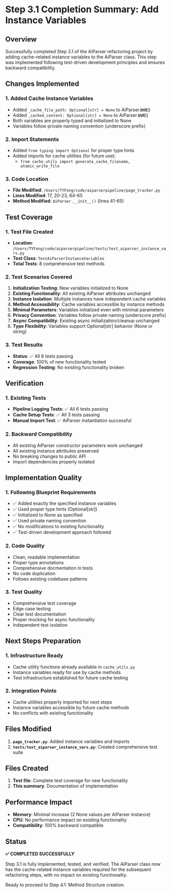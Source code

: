# Step 3.1 Completion Summary: Add Instance Variables

## Overview
Successfully completed Step 3.1 of the AiParser refactoring project by adding cache-related instance variables to the AiParser class. This step was implemented following test-driven development principles and ensures backward compatibility.

## Changes Implemented

### 1. Added Cache Instance Variables
- Added `_cache_file_path: Optional[str] = None` to AiParser.__init__()
- Added `_cached_content: Optional[str] = None` to AiParser.__init__()
- Both variables are properly typed and initialized to None
- Variables follow private naming convention (underscore prefix)

### 2. Import Statements
- Added `from typing import Optional` for proper type hints
- Added imports for cache utilities (for future use):
  - `from cache_utils import generate_cache_filename, atomic_write_file`

### 3. Code Location
- **File Modified**: `/Users/TYFong/code/aiparserpipeline/page_tracker.py`
- **Lines Modified**: 17, 20-23, 64-65
- **Method Modified**: `AiParser.__init__()` (lines 41-65)

## Test Coverage

### 1. Test File Created
- **Location**: `/Users/TYFong/code/aiparserpipeline/tests/test_aiparser_instance_vars.py`
- **Test Class**: `TestAiParserInstanceVariables`
- **Total Tests**: 8 comprehensive test methods

### 2. Test Scenarios Covered
1. **Initialization Testing**: New variables initialized to None
2. **Existing Functionality**: All existing AiParser attributes unchanged
3. **Instance Isolation**: Multiple instances have independent cache variables
4. **Method Accessibility**: Cache variables accessible by instance methods
5. **Minimal Parameters**: Variables initialized even with minimal parameters
6. **Privacy Convention**: Variables follow private naming (underscore prefix)
7. **Async Compatibility**: Existing async initialization/cleanup unchanged
8. **Type Flexibility**: Variables support Optional[str] behavior (None or string)

### 3. Test Results
- **Status**: ✅ All 8 tests passing
- **Coverage**: 100% of new functionality tested
- **Regression Testing**: No existing functionality broken

## Verification

### 1. Existing Tests
- **Pipeline Logging Tests**: ✅ All 6 tests passing
- **Cache Setup Tests**: ✅ All 3 tests passing
- **Manual Import Test**: ✅ AiParser instantiation successful

### 2. Backward Compatibility
- All existing AiParser constructor parameters work unchanged
- All existing instance attributes preserved
- No breaking changes to public API
- Import dependencies properly isolated

## Implementation Quality

### 1. Following Blueprint Requirements
- ✅ Added exactly the specified instance variables
- ✅ Used proper type hints (Optional[str])
- ✅ Initialized to None as specified
- ✅ Used private naming convention
- ✅ No modifications to existing functionality
- ✅ Test-driven development approach followed

### 2. Code Quality
- Clean, readable implementation
- Proper type annotations
- Comprehensive docmentation in tests
- No code duplication
- Follows existing codebase patterns

### 3. Test Quality
- Comprehensive test coverage
- Edge case testing
- Clear test documentation
- Proper mocking for async functionality
- Independent test isolation

## Next Steps Preparation

### 1. Infrastructure Ready
- Cache utility functions already available in `cache_utils.py`
- Instance variables ready for use by cache methods
- Test infrastructure established for future cache testing

### 2. Integration Points
- Cache utilities properly imported for next steps
- Instance variables accessible by future cache methods
- No conflicts with existing functionality

## Files Modified
1. **`page_tracker.py`**: Added instance variables and imports
2. **`tests/test_aiparser_instance_vars.py`**: Created comprehensive test suite

## Files Created
1. **Test file**: Complete test coverage for new functionality
2. **This summary**: Documentation of implementation

## Performance Impact
- **Memory**: Minimal increase (2 None values per AiParser instance)
- **CPU**: No performance impact on existing functionality
- **Compatibility**: 100% backward compatible

## Status
**✅ COMPLETED SUCCESSFULLY**

Step 3.1 is fully implemented, tested, and verified. The AiParser class now has the cache-related instance variables required for the subsequent refactoring steps, with no impact on existing functionality.

Ready to proceed to Step 4.1: Method Structure creation.